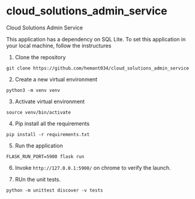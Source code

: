 # cloud_solutions_admin_service

Cloud Solutions Admin Service

This application has a dependency on SQL Lite.
To set this application in your local machine, follow the instructures

1. Clone the repository

```
git clone https://github.com/hemant034/cloud_solutions_admin_service
```

2. Create a new virtual environment

```
python3 -m venv venv
```

3. Activate virtual environment

```
source venv/bin/activate
```

4. Pip install all the requirements

```
pip install -r requirements.txt
```

5. Run the application

```
FLASK_RUN_PORT=5900 flask run
```

6. Invoke `http://127.0.0.1:5900/` on chrome to verify the launch.

7. RUn the unit tests.

```
python -m unittest discover -v tests
```

